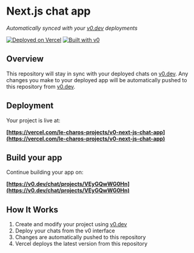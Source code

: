 # Next.js chat app

*Automatically synced with your [v0.dev](https://v0.dev) deployments*

[![Deployed on Vercel](https://img.shields.io/badge/Deployed%20on-Vercel-black?style=for-the-badge&logo=vercel)](https://vercel.com/le-charos-projects/v0-next-js-chat-app)
[![Built with v0](https://img.shields.io/badge/Built%20with-v0.dev-black?style=for-the-badge)](https://v0.dev/chat/projects/VEyGQwWG0Hn)

## Overview

This repository will stay in sync with your deployed chats on [v0.dev](https://v0.dev).
Any changes you make to your deployed app will be automatically pushed to this repository from [v0.dev](https://v0.dev).

## Deployment

Your project is live at:

**[https://vercel.com/le-charos-projects/v0-next-js-chat-app](https://vercel.com/le-charos-projects/v0-next-js-chat-app)**

## Build your app

Continue building your app on:

**[https://v0.dev/chat/projects/VEyGQwWG0Hn](https://v0.dev/chat/projects/VEyGQwWG0Hn)**

## How It Works

1. Create and modify your project using [v0.dev](https://v0.dev)
2. Deploy your chats from the v0 interface
3. Changes are automatically pushed to this repository
4. Vercel deploys the latest version from this repository
